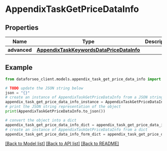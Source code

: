 # AppendixTaskGetPriceDataInfo


## Properties

Name | Type | Description | Notes
------------ | ------------- | ------------- | -------------
**advanced** | [**AppendixTaskKeywordsDataPriceDataInfo**](AppendixTaskKeywordsDataPriceDataInfo.md) |  | [optional] 

## Example

```python
from dataforseo_client.models.appendix_task_get_price_data_info import AppendixTaskGetPriceDataInfo

# TODO update the JSON string below
json = "{}"
# create an instance of AppendixTaskGetPriceDataInfo from a JSON string
appendix_task_get_price_data_info_instance = AppendixTaskGetPriceDataInfo.from_json(json)
# print the JSON string representation of the object
print(AppendixTaskGetPriceDataInfo.to_json())

# convert the object into a dict
appendix_task_get_price_data_info_dict = appendix_task_get_price_data_info_instance.to_dict()
# create an instance of AppendixTaskGetPriceDataInfo from a dict
appendix_task_get_price_data_info_form_dict = appendix_task_get_price_data_info.from_dict(appendix_task_get_price_data_info_dict)
```
[[Back to Model list]](../README.md#documentation-for-models) [[Back to API list]](../README.md#documentation-for-api-endpoints) [[Back to README]](../README.md)


